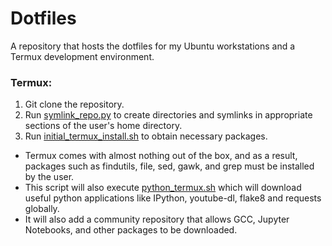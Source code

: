 # Dotfiles

A repository that hosts the dotfiles for my Ubuntu workstations and a Termux development environment.

### Termux:

1. Git clone the repository.
2. Run [symlink_repo.py](https://github.com/farisachugthai/dotfiles/blob/master/unix/bin/symlink_repo.py) to create directories and symlinks in appropriate sections of the user's home directory.
3. Run [initial_termux_install.sh](https://github.com/farisachugthai/dotfiles/blob/master/unix/bin/initial_termux_install.sh) to obtain necessary packages. 

  - Termux comes with almost nothing out of the box, and as a result, packages such as findutils, file, sed, gawk, and grep must be installed by the user. 
  - This script will also execute [python_termux.sh](https://github.com/farisachugthai/dotfiles/blob/master/unix/bin/python_termux.sh) which will download useful python applications like IPython, youtube-dl, flake8 and requests globally. 
  - It will also add a community repository that allows GCC, Jupyter Notebooks, and other packages to be downloaded.
